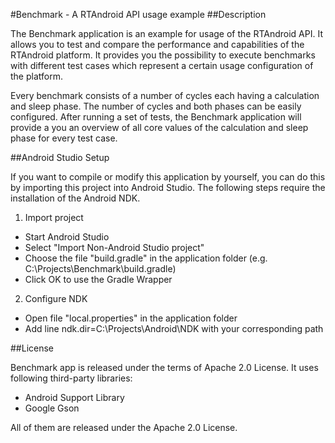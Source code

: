 #Benchmark - A RTAndroid API usage example
##Description

The Benchmark application is an example for usage of the RTAndroid API.
It allows you to test and compare the performance and capabilities of the RTAndroid platform.
It provides you the possibility to execute benchmarks with different test cases which represent a certain usage configuration of the platform.

Every benchmark consists of a number of cycles each having a calculation and sleep phase.
The number of cycles and both phases can be easily configured.
After running a set of tests, the Benchmark application will provide a you an overview of all core values of the calculation and sleep phase for every test case.

##Android Studio Setup

If you want to compile or modify this application by yourself, you can do this by importing this project into Android Studio.
The following steps require the installation of the Android NDK.

1. Import project
  - Start Android Studio
  - Select "Import Non-Android Studio project"
  - Choose the file "build.gradle" in the application folder (e.g. C:\Projects\Benchmark\build.gradle)
  - Click OK to use the Gradle Wrapper
2. Configure NDK
  - Open file "local.properties" in the application folder
  - Add line ndk.dir=C:\Projects\Android\NDK with your corresponding path

##License

Benchmark app is released under the terms of Apache 2.0 License. It uses following third-party libraries:

* Android Support Library
* Google Gson

All of them are released under the Apache 2.0 License.
